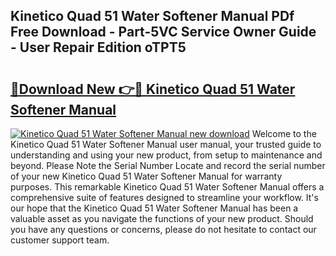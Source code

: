 ## Kinetico Quad 51 Water Softener Manual PDf Free Download - Part-5VC Service Owner Guide - User Repair Edition oTPT5

# <h2><a href="http://bc70768.oget.top/?id=Kinetico+Quad+51+Water+Softener+Manual">🔗Download New 👉🔴 Kinetico Quad 51 Water Softener Manual</a></h2>

[![Kinetico Quad 51 Water Softener Manual new download](https://i.imgur.com/5g1atiW.png)](http://bc70768.oget.top/?id=Kinetico+Quad+51+Water+Softener+Manual)
Welcome to the Kinetico Quad 51 Water Softener Manual user manual, your trusted guide to understanding and using your new product, from setup to maintenance and beyond. Please Note the Serial Number Locate and record the serial number of your new Kinetico Quad 51 Water Softener Manual for warranty purposes. This remarkable Kinetico Quad 51 Water Softener Manual offers a comprehensive suite of features designed to streamline your workflow. It's our hope that the Kinetico Quad 51 Water Softener Manual has been a valuable asset as you navigate the functions of your new product. Should you have any questions or concerns, please do not hesitate to contact our customer support team.
